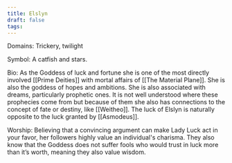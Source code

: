 ```yaml
---
title: Elslyn
draft: false
tags:
---
```

Domains: Trickery, twilight

Symbol: A catfish and stars.

Bio: As the Goddess of luck and fortune she is one of the most directly involved [[Prime Deities]] with mortal affairs of [[The Material Plane]]. She is also the goddess of hopes and ambitions. She is also associated with dreams, particularly prophetic ones. It is not  well understood where these prophecies come from but because of them she also has connections to the concept of fate or destiny, like [[Weitheo]]. The luck of Elslyn is naturally opposite to the luck granted by [[Asmodeus]]. 

Worship: Believing that a convincing argument can make Lady Luck act in your favor, her followers highly value an individual's charisma. They also know that the Goddess does not suffer fools who would trust in luck more than it’s worth, meaning they also value wisdom.